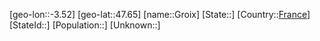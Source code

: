 ﻿---
location: [47.65,-3.52]
type: City
tags:
- geo/City


SpocWebEntityId: 30588
isDeleted: false
confidential: public

---
[geo-lon::-3.52]
[geo-lat::47.65]
[name::Groix]
[State::]
[Country::[France](geo/Continent/Europe/France.md)]
[StateId::]
[Population::]
[Unknown::]

